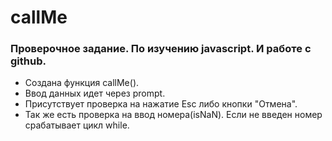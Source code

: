 # callMe
### Проверочное задание. По изучению javascript. И работе с github.
* Создана функция callMe().
* Ввод данных идет через prompt.
* Присутствует проверка на нажатие Esc либо кнопки "Отмена".
* Так же есть проверка на ввод номера(isNaN). Если не введен номер срабатывает цикл while.
